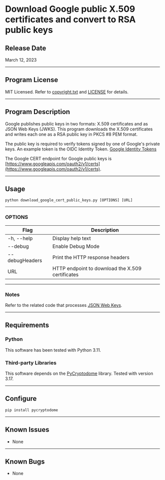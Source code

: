 # Download Google public X.509 certificates and convert to RSA public keys

## Release Date
March 12, 2023

---
## Program License

MIT Licensed. Refer to [copyright.txt](copyright.txt) and [LICENSE](LICENSE) for details.

---
## Program Description

Google publishes public keys in two formats: X.509 certificates and as JSON Web Keys (JWKS). This program downloads the X.509 certificates and writes each one as a RSA public key in PKCS #8 PEM format.

The public key is required to verify tokens signed by one of Google's private keys. An example token is the OIDC Identity Token. [Google Identity Tokens](https://cloud.google.com/docs/authentication/token-types#id)

The Google CERT endpoint for Google public keys is [https://www.googleapis.com/oauth2/v1/certs](https://www.googleapis.com/oauth2/v1/certs).

---
## Usage

`python download_google_cert_public_keys.py [OPTIONS] [URL]`

---
### OPTIONS
| Flag             | Description                                              |
|------------------|----------------------------------------------------------|
| -h, --help       | Display help text                                        |
| --debug          | Enable Debug Mode                                        |
| --debugHeaders   | Print the HTTP response headers                          |
| URL              | HTTP endpoint to download the X.509 certificates         |

---
### Notes

Refer to the related code that processes [JSON Web Keys](../../JWKS/Google).

---
## Requirements

### Python
This software has been tested with Python 3.11.

### Third-party Libraries
This software depends on the [PyCryptodome](https://pypi.org/project/pycryptodome/) library. Tested with version 3.17.

---
## Configure

`pip install pycryptodome`

---
## Known Issues
- None

---
## Known Bugs
- None
